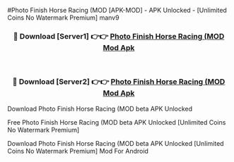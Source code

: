 #Photo Finish Horse Racing (MOD [APK-MOD] - APK Unlocked - [Unlimited Coins No Watermark Premium] manv9



<div align="center">

<h3>🔴 Download [Server1] 👉👉 <a href="https://momento.my/?title=Photo_Finish_Horse_Racing_(MOD">Photo Finish Horse Racing (MOD Mod Apk</a></h3><br>

<h3>🔴 Download [Server2] 👉👉 <a href="https://momento.my/?title=Photo_Finish_Horse_Racing_(MOD">Photo Finish Horse Racing (MOD Mod Apk</a></h3>
</div>



Download Photo Finish Horse Racing (MOD beta APK Unlocked

Free Photo Finish Horse Racing (MOD beta APK Unlocked [Unlimited Coins No Watermark Premium]

Download Photo Finish Horse Racing (MOD beta APK Unlocked [Unlimited Coins No Watermark Premium] Mod For Android
